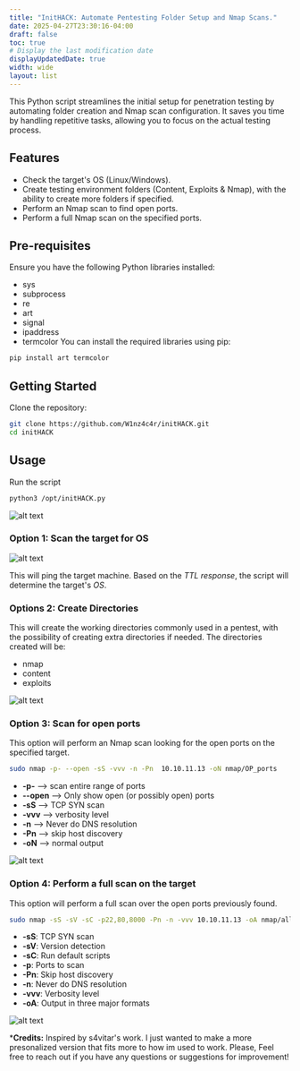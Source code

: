 ```yaml
---
title: "InitHACK: Automate Pentesting Folder Setup and Nmap Scans."
date: 2025-04-27T23:30:16-04:00
draft: false
toc: true
# Display the last modification date
displayUpdatedDate: true
width: wide
layout: list
---
```



This Python script streamlines the initial setup for penetration testing by automating folder creation and Nmap scan configuration. It saves you time by handling repetitive tasks, allowing you to focus on the actual testing process.

## Features

* Check the target's OS (Linux/Windows).
* Create testing environment folders (Content, Exploits & Nmap), with the ability to create more folders if specified.
* Perform an Nmap scan to find open ports.
* Perform a full Nmap scan on the specified ports.

## Pre-requisites

Ensure you have the following Python libraries installed:

- sys
- subprocess
- re
- art
- signal
- ipaddress
- termcolor
You can install the required libraries using pip:
```bash
pip install art termcolor
```

## Getting Started

Clone the repository:
```bash
git clone https://github.com/W1nz4c4r/initHACK.git
cd initHACK
```
## Usage

Run the script 

```bash
python3 /opt/initHACK.py 
```


![alt text](/assets/images/Projects/InitHack/initHACK.png)



### Option 1: Scan the target for OS

![alt text](/assets/images/Projects/InitHack/option1.png)

This will ping the target machine. Based on the *TTL response*, the script will determine the target's *OS*.

### Options 2: Create Directories

This will create the working directories commonly used in a pentest, with the possibility of creating extra directories if needed. The directories created will be:

* nmap
* content
* exploits

![alt text](/assets/images/Projects/InitHack/option2.png)


### Option 3: Scan for open ports
This option will perform an Nmap scan looking for the open ports on the specified target.

```bash
sudo nmap -p- --open -sS -vvv -n -Pn  10.10.11.13 -oN nmap/OP_ports
```

* **-p-** --> scan entire range of ports 
* **--open** --> Only show open (or possibly open) ports
* **-sS** -->  TCP SYN scan
* **-vvv** --> verbosity level 
* **-n** --> Never do DNS resolution
* **-Pn** --> skip host discovery
* **-oN** --> normal output

![alt text](/assets/images/Projects/InitHack/option3.png)

### Option 4: Perform a full scan on the target
This option will perform a full scan over the open ports previously found.

```bash
sudo nmap -sS -sV -sC -p22,80,8000 -Pn -n -vvv 10.10.11.13 -oA nmap/allPorts
```
* **-sS**: TCP SYN scan
* **-sV**: Version detection
* **-sC**: Run default scripts
* **-p**: Ports to scan
* **-Pn**: Skip host discovery
* **-n**: Never do DNS resolution
* **-vvv**: Verbosity level
* **-oA**: Output in three major formats

![alt text](/assets/images/Projects/InitHack/option4.png)

***Credits:** Inspired by s4vitar's work. I just wanted to make a more presonalized version that fits more to how im used to work. Please, Feel free to reach out if you have any questions or suggestions for improvement!

